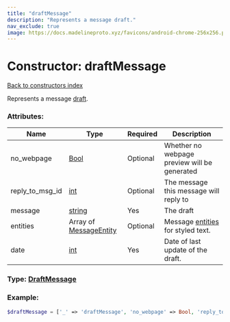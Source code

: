 ```yaml
---
title: "draftMessage"
description: "Represents a message draft."
nav_exclude: true
image: https://docs.madelineproto.xyz/favicons/android-chrome-256x256.png
---
```

# Constructor: draftMessage  
[Back to constructors index](/API_docs/constructors/index.html)



Represents a message [draft](https://core.telegram.org/api/drafts).

### Attributes:

| Name     |    Type       | Required | Description |
|----------|---------------|----------|-------------|
|no\_webpage|[Bool](/API_docs/types/Bool.html) | Optional|Whether no webpage preview will be generated|
|reply\_to\_msg\_id|[int](/API_docs/types/int.html) | Optional|The message this message will reply to|
|message|[string](/API_docs/types/string.html) | Yes|The draft|
|entities|Array of [MessageEntity](/API_docs/types/MessageEntity.html) | Optional|Message [entities](https://core.telegram.org/api/entities) for styled text.|
|date|[int](/API_docs/types/int.html) | Yes|Date of last update of the draft.|



### Type: [DraftMessage](/API_docs/types/DraftMessage.html)


### Example:

```php
$draftMessage = ['_' => 'draftMessage', 'no_webpage' => Bool, 'reply_to_msg_id' => int, 'message' => 'string', 'entities' => [MessageEntity, MessageEntity], 'date' => int];
```  
